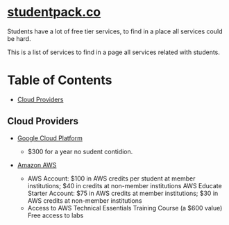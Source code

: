 # [studentpack.co](https://studentpack.co)

Students have a lot of free tier services, to find in a place all services could be hard.

This is a list of services to find in a page all services related with students.

# Table of Contents

- [Cloud Providers](#cloud-providers)

## Cloud Providers

- [Google Cloud Platform](https://cloud.google.com)

  - \$300 for a year no sudent contidion.

- [Amazon AWS](https://aws.amazon.com/education/awseducate/)
  - AWS Account: $100 in AWS credits per student at member institutions; 
    $40 in credits at non-member institutions
    AWS Educate Starter Account: $75 in AWS credits at member institutions; 
    $30 in AWS credits at non-member institutions
  - Access to AWS Technical Essentials Training Course (a \$600 value)
    Free access to labs
